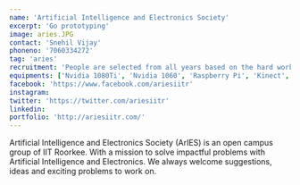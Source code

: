 ```yaml
---
name: 'Artificial Intelligence and Electronics Society'
excerpt: 'Go prototyping'
image: aries.JPG
contact: 'Snehil Vijay'
phoneno: '7060334272'
tag: 'aries'
recruitment: 'People are selected from all years based on the hard work and dedication they show while doing any project.	'
equipments: ['Nvidia 1080Ti', 'Nvidia 1060', 'Raspberry Pi', 'Kinect', 'PixHawk', 'EEG Headset', 'Drones', 'Projector and Projector Screen']
facebook: 'https://www.facebook.com/ariesiitr'
instagram:
twitter: 'https://twitter.com/ariesiitr'
linkedin: 
portfolio: 'http://ariesiitr.com/'
---
```


Artificial Intelligence and Electronics Society (ArIES) is an open campus group of IIT Roorkee. With a mission to solve impactful problems with Artificial Intelligence and Electronics. We always welcome suggestions, ideas and exciting problems to work on.

